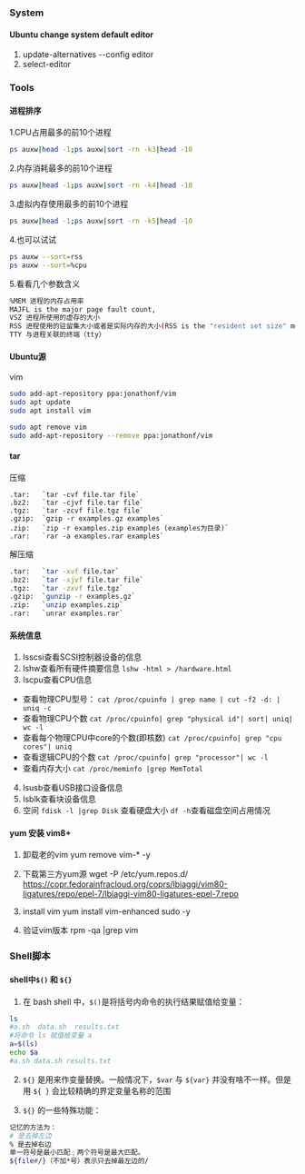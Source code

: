 ### System
#### Ubuntu change system default editor
1. update-alternatives --config editor
2. select-editor


### Tools
#### 进程排序
1.CPU占用最多的前10个进程
```bash
ps auxw|head -1;ps auxw|sort -rn -k3|head -10
```
2.内存消耗最多的前10个进程
```bash
ps auxw|head -1;ps auxw|sort -rn -k4|head -10
```
3.虚拟内存使用最多的前10个进程
```bash
ps auxw|head -1;ps auxw|sort -rn -k5|head -10
```
4.也可以试试
```bash
ps auxw --sort=rss
ps auxw --sort=%cpu
```
5.看看几个参数含义
```bash
%MEM 进程的内存占用率
MAJFL is the major page fault count,
VSZ 进程所使用的虚存的大小
RSS 进程使用的驻留集大小或者是实际内存的大小(RSS is the "resident set size" meaning physical memory used)
TTY 与进程关联的终端（tty）
```

#### Ubuntu源
vim
```sh
sudo add-apt-repository ppa:jonathonf/vim
sudo apt update
sudo apt install vim
```
```sh
sudo apt remove vim
sudo add-apt-repository --remove ppa:jonathonf/vim
```


#### tar
压缩
```
.tar:	`tar -cvf file.tar file`
.bz2:	`tar -cjvf file.tar file`
.tgz:	`tar -zcvf file.tgz file`
.gzip:	`gzip -r examples.gz examples`
.zip:	`zip -r examples.zip examples (examples为目录)`
.rar:	`rar -a examples.rar examples`
```
解压缩
```sh
.tar:	`tar -xvf file.tar`
.bz2:	`tar -xjvf file.tar file`
.tgz:	`tar -zxvf file.tgz`
.gzip:	`gunzip -r examples.gz`
.zip:	`unzip examples.zip`
.rar:	`unrar examples.rar`
```

#### 系统信息

1. lsscsi查看SCSI控制器设备的信息
2. lshw查看所有硬件摘要信息
`lshw -html > /hardware.html`
3. lscpu查看CPU信息
* 查看物理CPU型号：
`cat /proc/cpuinfo | grep name | cut -f2 -d: | uniq -c`
* 查看物理CPU个数
`cat /proc/cpuinfo| grep "physical id"| sort| uniq| wc -l`
* 查看每个物理CPU中core的个数(即核数)
`cat /proc/cpuinfo| grep "cpu cores"| uniq`
* 查看逻辑CPU的个数
`cat /proc/cpuinfo| grep "processor"| wc -l`
* 查看内存大小
`cat /proc/meminfo |grep MemTotal`
4. lsusb查看USB接口设备信息
5. lsblk查看块设备信息
6. 空间
`fdisk -l |grep Disk` 查看硬盘大小
`df -h`查看磁盘空间占用情况



#### yum 安装 vim8+
1. 卸载老的vim
yum remove vim-* -y

2. 下载第三方yum源
wget -P /etc/yum.repos.d/  https://copr.fedorainfracloud.org/coprs/lbiaggi/vim80-ligatures/repo/epel-7/lbiaggi-vim80-ligatures-epel-7.repo

3. install vim
yum  install vim-enhanced sudo -y

4. 验证vim版本
rpm -qa |grep vim

### Shell脚本

#### shell中`$()` 和 `${}`
1. 在 bash shell 中，`$()`是将括号内命令的执行结果赋值给变量：
```sh
ls
#a.sh  data.sh  results.txt
#将命令 ls 赋值给变量 a
a=$(ls)
echo $a
#a.sh data.sh results.txt
```

2. `${}` 是用来作变量替换。一般情况下，`$var` 与 `${var}` 并没有啥不一样。但是用 `${ }` 会比较精确的界定变量名称的范围

3. `${}` 的一些特殊功能：
```sh
记忆的方法为：
# 是去掉左边
% 是去掉右边
单一符号是最小匹配﹔两个符号是最大匹配。
${file#/}（不加*号）表示只去掉最左边的/
```
